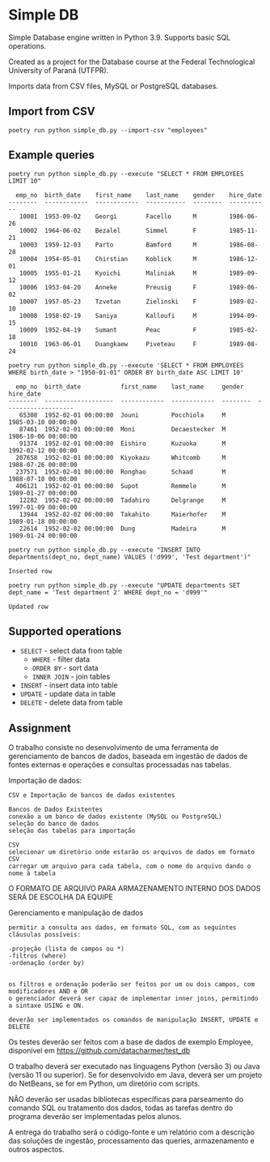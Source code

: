 # Simple DB

Simple Database engine written in Python 3.9. Supports basic SQL operations.

Created as a project for the Database course at the Federal Technological University of Paraná (UTFPR).

Imports data from CSV files, MySQL or PostgreSQL databases.

## Import from CSV

```
poetry run python simple_db.py --import-csv "employees"

```

## Example queries

```
poetry run python simple_db.py --execute "SELECT * FROM EMPLOYEES LIMIT 10"

  emp_no  birth_date    first_name    last_name    gender    hire_date
--------  ------------  ------------  -----------  --------  -----------
   10001  1953-09-02    Georgi        Facello      M         1986-06-26
   10002  1964-06-02    Bezalel       Simmel       F         1985-11-21
   10003  1959-12-03    Parto         Bamford      M         1986-08-28
   10004  1954-05-01    Chirstian     Koblick      M         1986-12-01
   10005  1955-01-21    Kyoichi       Maliniak     M         1989-09-12
   10006  1953-04-20    Anneke        Preusig      F         1989-06-02
   10007  1957-05-23    Tzvetan       Zielinski    F         1989-02-10
   10008  1958-02-19    Saniya        Kalloufi     M         1994-09-15
   10009  1952-04-19    Sumant        Peac         F         1985-02-18
   10010  1963-06-01    Duangkaew     Piveteau     F         1989-08-24
```

```
poetry run python simple_db.py --execute 'SELECT * FROM EMPLOYEES WHERE birth_date > "1950-01-01" ORDER BY birth_date ASC LIMIT 10'

  emp_no  birth_date           first_name    last_name     gender    hire_date
--------  -------------------  ------------  ------------  --------  -------------------
   65308  1952-02-01 00:00:00  Jouni         Pocchiola     M         1985-03-10 00:00:00
   87461  1952-02-01 00:00:00  Moni          Decaestecker  M         1986-10-06 00:00:00
   91374  1952-02-01 00:00:00  Eishiro       Kuzuoka       M         1992-02-12 00:00:00
  207658  1952-02-01 00:00:00  Kiyokazu      Whitcomb      M         1988-07-26 00:00:00
  237571  1952-02-01 00:00:00  Ronghao       Schaad        M         1988-07-10 00:00:00
  406121  1952-02-01 00:00:00  Supot         Remmele       M         1989-01-27 00:00:00
   12282  1952-02-02 00:00:00  Tadahiro      Delgrange     M         1997-01-09 00:00:00
   13944  1952-02-02 00:00:00  Takahito      Maierhofer    M         1989-01-18 00:00:00
   22614  1952-02-02 00:00:00  Dung          Madeira       M         1989-01-24 00:00:00
```

```
poetry run python simple_db.py --execute "INSERT INTO departments(dept_no, dept_name) VALUES ('d999', 'Test department')"

Inserted row
```

```
poetry run python simple_db.py --execute "UPDATE departments SET dept_name = 'Test department 2' WHERE dept_no = 'd999'"

Updated row
```

## Supported operations

- `SELECT` - select data from table
  - `WHERE` - filter data
  - `ORDER BY` - sort data
  - `INNER JOIN` - join tables
- `INSERT` - insert data into table
- `UPDATE` - update data in table
- `DELETE` - delete data from table

## Assignment

O trabalho consiste no desenvolvimento de uma ferramenta de gerenciamento de bancos de dados, baseada em ingestão de dados de fontes externas e operações e consultas processadas nas tabelas.

Importação de dados:

    CSV e Importação de bancos de dados existentes

    Bancos de Dados Existentes
    conexão a um banco de dados existente (MySQL ou PostgreSQL)
    seleção do banco de dados
    seleção das tabelas para importação

    CSV
    selecionar um diretório onde estarão os arquivos de dados em formato CSV
    carregar um arquivo para cada tabela, com o nome do arquivo dando o nome à tabela

O FORMATO DE ARQUIVO PARA ARMAZENAMENTO INTERNO DOS DADOS SERÁ DE ESCOLHA DA EQUIPE

Gerenciamento e manipulação de dados

    permitir a consulta aos dados, em formato SQL, com as seguintes cláusulas possíveis:

    -projeção (lista de campos ou *)
    -filtros (where)
    -ordenação (order by)


    os filtros e ordenação poderão ser feitos por um ou dois campos, com modificadores AND e OR
    o gerenciador deverá ser capaz de implementar inner joins, permitindo a sintaxe USING e ON.

    deverão ser implementados os comandos de manipulação INSERT, UPDATE e DELETE

Os testes deverão ser feitos com a base de dados de exemplo Employee, disponível em https://github.com/datacharmer/test_db

O trabalho deverá ser executado nas linguagens Python (versão 3) ou Java (versão 11 ou superior). Se for desenvolvido em Java, deverá ser um projeto do NetBeans, se for em Python, um diretório com scripts.

NÃO deverão ser usadas bibliotecas específicas para parseamento do comando SQL ou tratamento dos dados, todas as tarefas dentro do programa deverão ser implementadas pelos alunos.

A entrega do trabalho será o código-fonte e um relatório com a descrição das soluções de ingestão, processamento das queries, armazenamento e outros aspectos.
